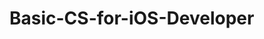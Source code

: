 # Basic-CS-for-iOS-Developer 
 

   
    
    
     
            
  
        
              
           
             
     
   
    
     
      
 
